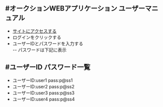#オークションWEBアプリケーション ユーザーマニュアル
---
- [サイトにアクセスする](http://150.89.233.201/)  
- ログインをクリックする  
- ユーザーIDとパスワードを入力する  
-- パスワードは下記に表示  

#ユーザーID パスワード一覧
---
- ユーザーID:user1 pass:p@ss1  
- ユーザーID:user2 pass:p@ss2  
- ユーザーID:user3 pass:p@ss3  
- ユーザーID:user4 pass:p@ss4  
